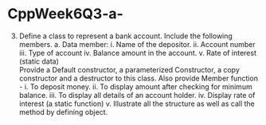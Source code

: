 # CppWeek6Q3-a-
3. Define a class to represent a bank account. Include the following members.
a. Data member:
i. Name of the depositor.
ii. Account number
iii. Type of account
iv. Balance amount in the account.
v. Rate of interest (static data) \
Provide a Default constructor, a parameterized Constructor, a copy constructor and a destructor to this class. Also provide Member function -
i. To deposit money.
ii. To display amount after checking for minimum balance.
iii. To display all details of an account holder.
iv. Display rate of interest (a static function)
v. Illustrate all the structure as well as call the method by defining object.
